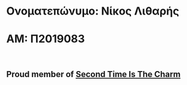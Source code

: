# Ονοματεπώνυμο: Νίκος Λιθαρής <br>
# ΑΜ: Π2019083 <br><br>

## Proud member of [Second Time Is The Charm](https://github.com/Second-Time-is-the-Charm)



